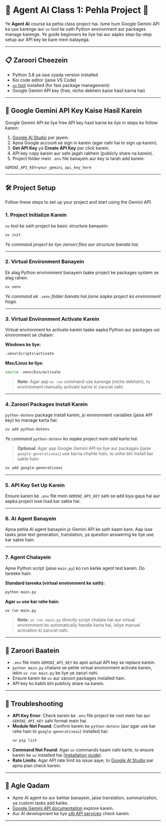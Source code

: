 

# 🚀 Agent AI Class 1: Pehla Project 🤖

Ye **Agent AI** course ka pehla class project hai. Isme hum Google Gemini API ka use karenge aur `uv` tool ke sath Python environment aur packages manage karenge. Ye guide beginners ke liye hai aur aapko step-by-step setup aur API key ke bare mein batayega.

---

## 📋 Zaroori Cheezein

- Python 3.8 ya isse zyada version installed
- Koi code editor (jaise VS Code)
- [`uv` tool](https://github.com/astral-sh/uv) installed (for fast package management)
- Google Gemini API key (free, niche dekhein kaise hasil karna hai)

---

## 🔑 Google Gemini API Key Kaise Hasil Karein

Google Gemini API ke liye free API key hasil karne ke liye in steps ko follow karein:

1. [Google AI Studio](https://aistudio.google.com/apikey) par jayein.
2. Apna Google account se sign in karein (agar nahi hai to sign up karein).
3. **Get API Key** ya **Create API Key** par click karein.
4. API key copy karein aur safe jagah rakhein (publicly share na karein).
5. Project folder mein `.env` file banayein aur key is tarah add karein:

```
GEMINI_API_KEY=your_gemini_api_key_here
```

---

## 🛠️ Project Setup

Follow these steps to set up your project and start using the Gemini API.

### 1. **Project Initialize Karein**

`uv` tool ke sath project ka basic structure banayein:

```bash
uv init
```

*Ye command project ke liye zaroori files aur structure banata hai.*

---

### 2. **Virtual Environment Banayein**

Ek alag Python environment banayein taake project ke packages system se alag rahen:

```bash
uv venv
```

*Ye command ek `.venv` folder banata hai jisme aapke project ka environment hoga.*

---

### 3. **Virtual Environment Activate Karein**

Virtual environment ko activate karein taake aapka Python aur packages usi environment se chalain:

**Windows ke liye:**

```bash
.venv\Scripts\activate
```

**Mac/Linux ke liye:**

```bash
source .venv/bin/activate
```

> **Note**: Agar aap `uv run` command use karenge (niche dekhein), to environment manually activate karne ki zarurat nahi.

---

### 4. **Zaroori Packages Install Karein**

`python-dotenv` package install karein, jo environment variables (jaise API key) ko manage karta hai:

```bash
uv add python-dotenv
```

*Ye command `python-dotenv` ko aapke project mein add karta hai.*

> **Optional**: Agar aap Google Gemini API ke liye aur packages (jaise `google-generativeai`) use karna chahte hain, to unhe bhi install kar sakte hain:

```bash
uv add google-generativeai
```

---

### 5. **API Key Set Up Karein**

Ensure karein ke `.env` file mein `GEMINI_API_KEY` sahi se add kiya gaya hai aur aapka project isse load kar sakta hai.

---

### 6. **AI Agent Banayein**

Apna pehla AI agent banayein jo Gemini API ke sath kaam kare. Aap isse tasks jaise text generation, translation, ya question answering ke liye use kar sakte hain.

---

### 7. **Agent Chalayein**

Apne Python script (jaise `main.py`) ko run karke agent test karein. Do tareeke hain:

**Standard tareeka (virtual environment ke sath):**

```bash
python main.py
```

**Agar `uv` use kar rahe hain:**

```bash
uv run main.py
```

> **Note**: `uv run main.py` directly script chalata hai aur virtual environment ko automatically handle karta hai, isliye manual activation ki zarurat nahi.

---

## 📝 Zaroori Baatein

- `.env` file mein `GEMINI_API_KEY` ko apni actual API key se replace karein.
- `python main.py` chalane se pehle virtual environment activate karein, lekin `uv run main.py` ke liye ye zaruri nahi.
- Ensure karein ke `uv` aur zaroori packages installed hain.
- API key ko kabhi bhi publicly share na karein.

---

## 🔧 Troubleshooting

- **API Key Error**: Check karein ke `.env` file project ke root mein hai aur `GEMINI_API_KEY` sahi format mein hai.
- **Module Not Found**: Confirm karein ke `python-dotenv` (aur agar use kar rahe hain to `google-generativeai`) installed hai:
  ```bash
  uv pip list
  ```
- **Command Not Found**: Agar `uv` commands kaam nahi karte, to ensure karein ke `uv` installed hai ([installation guide](https://github.com/astral-sh/uv)).
- **Rate Limits**: Agar API rate limit ka issue aaye, to [Google AI Studio](https://aistudio.google.com/) par apna plan check karein.

---

## 🌟 Agle Qadam

- Apne AI agent ko aur behtar banayein, jaise translation, summarization, ya custom tasks add karke.
- [Google Gemini API documentation](https://ai.google.dev/gemini-api/docs) explore karein.
- Aur AI development ke liye [xAI API services](https://x.ai/api) check karein.

---
